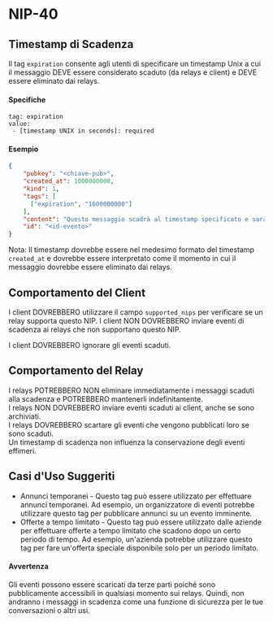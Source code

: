 # NIP-40

## Timestamp di Scadenza

Il tag `expiration` consente agli utenti di specificare un timestamp Unix a cui il messaggio DEVE essere considerato scaduto (da relays e client) e DEVE essere eliminato dai relays.

#### Specifiche

```
tag: expiration
value:
 - [timestamp UNIX in seconds]: required
```

#### Esempio

```json
{
    "pubkey": "<chiave-pub>",
    "created_at": 1000000000,
    "kind": 1,
    "tags": [
      ["expiration", "1600000000"]
    ],
    "content": "Questo messaggio scadrà al timestamp specificato e sarà eliminato dai relays.\n",
    "id": "<id-evento>"
}
```

Nota: Il timestamp dovrebbe essere nel medesimo formato del timestamp `created_at` e dovrebbe essere interpretato come il momento in cui il messaggio dovrebbe essere eliminato dai relays.

Comportamento del Client
------------------------

I client DOVREBBERO utilizzare il campo `supported_nips` per verificare se un relay supporta questo NIP. I client NON DOVREBBERO inviare eventi di scadenza ai relays che non supportano questo NIP.

I client DOVREBBERO ignorare gli eventi scaduti.

Comportamento del Relay
-----------------------

I relays POTREBBERO NON eliminare immediatamente i messaggi scaduti alla scadenza e POTREBBERO mantenerli indefinitamente.  
I relays NON DOVREBBERO inviare eventi scaduti ai client, anche se sono archiviati.  
I relays DOVREBBERO scartare gli eventi che vengono pubblicati loro se sono scaduti.  
Un timestamp di scadenza non influenza la conservazione degli eventi effimeri.

Casi d'Uso Suggeriti
---------------------

* Annunci temporanei - Questo tag può essere utilizzato per effettuare annunci temporanei. Ad esempio, un organizzatore di eventi potrebbe utilizzare questo tag per pubblicare annunci su un evento imminente.
* Offerte a tempo limitato - Questo tag può essere utilizzato dalle aziende per effettuare offerte a tempo limitato che scadono dopo un certo periodo di tempo. Ad esempio, un'azienda potrebbe utilizzare questo tag per fare un'offerta speciale disponibile solo per un periodo limitato.

#### Avvertenza
Gli eventi possono essere scaricati da terze parti poiché sono pubblicamente accessibili in qualsiasi momento sui relays.
Quindi, non andranno i messaggi in scadenza come una funzione di sicurezza per le tue conversazioni o altri usi.